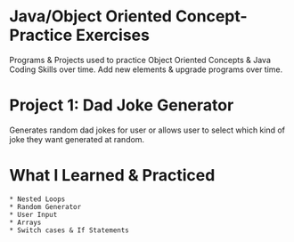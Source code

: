 # Java/Object Oriented Concept-Practice Exercises
Programs & Projects used to practice Object Oriented Concepts & Java Coding Skills over time. Add new elements & upgrade programs over time.

  # Project 1: Dad Joke Generator
  Generates random dad jokes for user or allows user to select which kind of joke they want generated at random.

   # What I Learned & Practiced
    * Nested Loops
    * Random Generator
    * User Input  
    * Arrays
    * Switch cases & If Statements     
   
 
